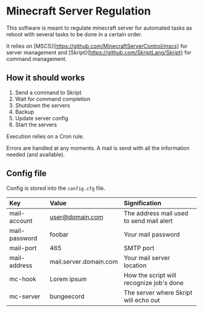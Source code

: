 # Minecraft Server Regulation

This software is meant to regulate minecraft server for automated tasks as reboot with several tasks to be done in a certain order.

It relies on [MSCS]{https://github.com/MinecraftServerControl/mscs} for server management and [Skript]{https://github.com/SkriptLang/Skript} for command management.


## How it should works

1. Send a command to Skript
2. Wait for command completion
3. Shutdown the servers
4. Backup
5. Update server config
6. Start the servers

Execution relies on a Cron rule.

Errors are handled at any moments. A mail is send with all the information needed (and available).

## Config file

Config is stored into the `config.cfg` file.

|      Key      |          Value         |               Signification              |
|:--------------|:-----------------------|:-----------------------------------------|
| mail-account  | user@domain.com        | The address mail used to send mail alert |
| mail-password | foobar                 | Your mail password                       |
| mail-port     | 465                    | SMTP port                                |
| mail-address  | mail.server.domain.com | Your mail server location                |
| mc-hook       | Lorem ipsum            | How the script will recognize job's done |
| mc-server     | bungeecord             | The server where Skript will echo out    |
